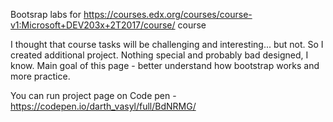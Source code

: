 Bootsrap labs for https://courses.edx.org/courses/course-v1:Microsoft+DEV203x+2T2017/course/ course

I thought that course tasks will be challenging and interesting... but not.
So I created additional project. Nothing special and probably bad designed, I know.
Main goal of this page - better understand how bootstrap works and more practice.

You can run project page on Code pen - https://codepen.io/darth_vasyl/full/BdNRMG/
